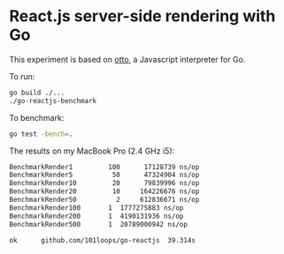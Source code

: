 React.js server-side rendering with Go
=====

This experiment is based on [otto](https://github.com/robertkrimen/otto), a Javascript interpreter for Go.

To run:
```bash
go build ./...
./go-reactjs-benchmark
```

To benchmark:
```bash
go test -bench=.
```

The results on my MacBook Pro (2.4 GHz i5):
```bash
BenchmarkRender1	     100	  17128739 ns/op
BenchmarkRender5	      50	  47324904 ns/op
BenchmarkRender10	      20	  79839996 ns/op
BenchmarkRender20	      10	 164226676 ns/op
BenchmarkRender50	       2	 612836671 ns/op
BenchmarkRender100	     1	1777275883 ns/op
BenchmarkRender200	     1	4190131936 ns/op
BenchmarkRender500	     1	20789000942 ns/op

ok  	github.com/101loops/go-reactjs	39.314s
```
